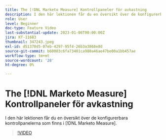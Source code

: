 ```yaml
---
title: The [!DNL Marketo Measure] Kontrollpaneler för avkastning
description: I den här lektionen får du en översikt över de konfigurerbara kontrollpanelerna som finns i [!DNL Marketo Measure].
role: User
level: Beginner
doc-type: Feature Video
last-substantial-update: 2023-01-06T00:00:00Z
jira: KT-11683
thumbnail: 347243.jpeg
exl-id: d51370d5-07eb-4297-95f4-26b3a3868e8d
source-git-commit: b60003c6fa73401ca980a46ae47be00a1bb457ae
workflow-type: tm+mt
source-wordcount: '28'
ht-degree: 0%

---
```


# The [!DNL Marketo Measure] Kontrollpaneler för avkastning

I den här lektionen får du en översikt över de konfigurerbara kontrollpanelerna som finns i [!DNL Marketo Measure].

>[!VIDEO](https://video.tv.adobe.com/v/347243/?quality=12&learn=on)
